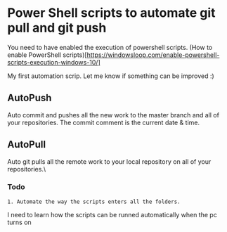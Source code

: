 # Power Shell scripts to automate git pull and git push

You need to have enabled the execution of powershell scripts. (How to enable PowerShell scripts)[https://windowsloop.com/enable-powershell-scripts-execution-windows-10/]


My first automation scrip. Let me know if something can be improved :)

## AutoPush
Auto commit and pushes all the new work to the master branch and all of your repositories. The commit comment is the current date & time.

## AutoPull
Auto git pulls all the remote work to your local repository on all of your repositories.\

### Todo
    1. Automate the way the scripts enters all the folders.

I need to learn how the scripts can be runned automatically when the pc turns on

